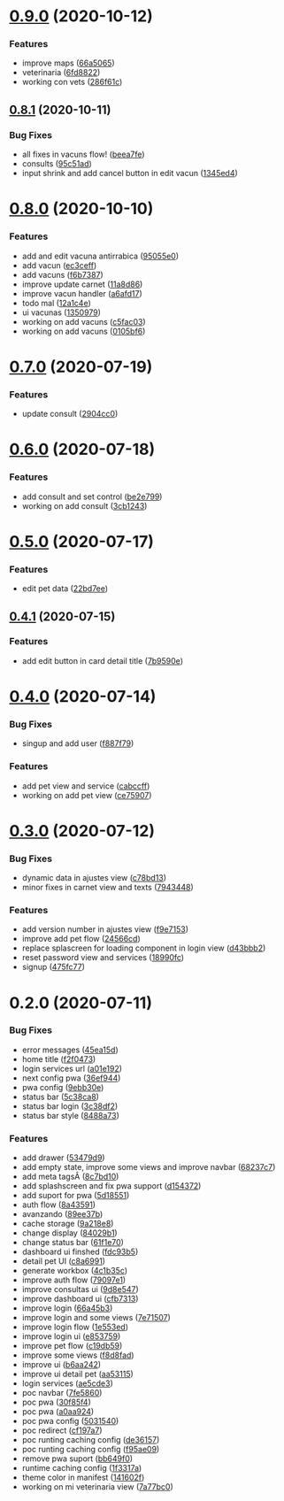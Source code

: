 # [0.9.0](https://github.com/luchoPenafiel/mis-mascotas/compare/v0.8.1...v0.9.0) (2020-10-12)


### Features

* improve maps ([66a5065](https://github.com/luchoPenafiel/mis-mascotas/commit/66a50657504ef179c21f9333a71ee4f22105f833))
* veterinaria ([6fd8822](https://github.com/luchoPenafiel/mis-mascotas/commit/6fd8822eb98f69b91b7d60069c1d7939265572da))
* working con vets ([286f61c](https://github.com/luchoPenafiel/mis-mascotas/commit/286f61ce9ae10de09f8edb136188ef32761754c3))

## [0.8.1](https://github.com/luchoPenafiel/mis-mascotas/compare/v0.8.0...v0.8.1) (2020-10-11)


### Bug Fixes

* all fixes in vacuns flow! ([beea7fe](https://github.com/luchoPenafiel/mis-mascotas/commit/beea7fe9641013fe269940962327c80bfa344219))
* consults ([95c51ad](https://github.com/luchoPenafiel/mis-mascotas/commit/95c51add3383c990f7b9ccde5c02481210fc32b5))
* input shrink and add cancel button in edit vacun ([1345ed4](https://github.com/luchoPenafiel/mis-mascotas/commit/1345ed46af0de6e8344dd455f045bb036151a47f))

# [0.8.0](https://github.com/luchoPenafiel/mis-mascotas/compare/v0.7.0...v0.8.0) (2020-10-10)


### Features

* add and edit vacuna antirrabica ([95055e0](https://github.com/luchoPenafiel/mis-mascotas/commit/95055e083af70b7be454327890ff05616ef6460e))
* add vacun ([ec3ceff](https://github.com/luchoPenafiel/mis-mascotas/commit/ec3ceffd1d0319bf23518fcac873e262505f41c0))
* add vacuns ([f6b7387](https://github.com/luchoPenafiel/mis-mascotas/commit/f6b7387fc85e920c6561bfb6632af4e3838baf83))
* improve update carnet ([11a8d86](https://github.com/luchoPenafiel/mis-mascotas/commit/11a8d863597ec539a3dac30599e20636d56795b9))
* improve vacun handler ([a6afd17](https://github.com/luchoPenafiel/mis-mascotas/commit/a6afd17ab78ba33462e379787450c4d64b67ac95))
* todo mal ([12a1c4e](https://github.com/luchoPenafiel/mis-mascotas/commit/12a1c4e143a819c544063a63e7ee7acb72d1afc0))
* ui vacunas ([1350979](https://github.com/luchoPenafiel/mis-mascotas/commit/1350979899d57a6ccb0dbeb5f2b3c6efba78b40d))
* working on add vacuns ([c5fac03](https://github.com/luchoPenafiel/mis-mascotas/commit/c5fac03d35739f7d7fccbda11b8b51558a1855bf))
* working on add vacuns ([0105bf6](https://github.com/luchoPenafiel/mis-mascotas/commit/0105bf632bd19f559972779aeefe1b299d482719))

# [0.7.0](https://github.com/luchoPenafiel/mis-mascotas/compare/v0.6.0...v0.7.0) (2020-07-19)


### Features

* update consult ([2904cc0](https://github.com/luchoPenafiel/mis-mascotas/commit/2904cc0225322d98a8e7ed7d6c2f81ef2c08aa32))

# [0.6.0](https://github.com/luchoPenafiel/mis-mascotas/compare/v0.5.0...v0.6.0) (2020-07-18)


### Features

* add consult and set control ([be2e799](https://github.com/luchoPenafiel/mis-mascotas/commit/be2e79991709344f4b36e4e745fcf876bb69727c))
* working on add consult ([3cb1243](https://github.com/luchoPenafiel/mis-mascotas/commit/3cb1243158c06cdc5d7e50ad7685db63907b63ad))

# [0.5.0](https://github.com/luchoPenafiel/mis-mascotas/compare/v0.4.1...v0.5.0) (2020-07-17)


### Features

* edit pet data ([22bd7ee](https://github.com/luchoPenafiel/mis-mascotas/commit/22bd7eed2d469ca54f12f0d99a8b3fbdbdf8c290))

## [0.4.1](https://github.com/luchoPenafiel/mis-mascotas/compare/v0.4.0...v0.4.1) (2020-07-15)


### Features

* add edit button in card detail title ([7b9590e](https://github.com/luchoPenafiel/mis-mascotas/commit/7b9590ee8788971199f7c22e33d4d84297a1ac0b))

# [0.4.0](https://github.com/luchoPenafiel/mis-mascotas/compare/v0.3.0...v0.4.0) (2020-07-14)


### Bug Fixes

* singup and add user ([f887f79](https://github.com/luchoPenafiel/mis-mascotas/commit/f887f7942e4be0de503659004e872aba26564ca2))


### Features

* add pet view and service ([cabccff](https://github.com/luchoPenafiel/mis-mascotas/commit/cabccffad6c2038ad5c7d85f8b07f4de997ad894))
* working on add pet view ([ce75907](https://github.com/luchoPenafiel/mis-mascotas/commit/ce7590702328bc3b12e63cea229fe767feb3c92d))

# [0.3.0](https://github.com/luchoPenafiel/mis-mascotas/compare/v0.2.0...v0.3.0) (2020-07-12)


### Bug Fixes

* dynamic data in ajustes view ([c78bd13](https://github.com/luchoPenafiel/mis-mascotas/commit/c78bd13d84770aaf149abc66d46e573e806b3402))
* minor fixes in carnet view and texts ([7943448](https://github.com/luchoPenafiel/mis-mascotas/commit/7943448ec4b99b939661279ff96124ffe147e66b))


### Features

* add version number in ajustes view ([f9e7153](https://github.com/luchoPenafiel/mis-mascotas/commit/f9e7153c11299e0f63bd671330a9de9eae94ebc4))
* improve add pet flow ([24566cd](https://github.com/luchoPenafiel/mis-mascotas/commit/24566cd088824d962eaa1e4b78102bf2bd164d5a))
* replace splascreen for loading component in login view ([d43bbb2](https://github.com/luchoPenafiel/mis-mascotas/commit/d43bbb25b934e9619e77b4435bfbd0fa4ec66ba0))
* reset password view and services ([18990fc](https://github.com/luchoPenafiel/mis-mascotas/commit/18990fcfa1781605fb8bb2980cacfd2e86af8432))
* signup ([475fc77](https://github.com/luchoPenafiel/mis-mascotas/commit/475fc77e39e6955077001f8992313a340f2fbb88))

# 0.2.0 (2020-07-11)


### Bug Fixes

* error messages ([45ea15d](https://github.com/luchoPenafiel/mis-mascotas/commit/45ea15d5fb93cd293864c9036e56eab7ad29d86c))
* home title ([f2f0473](https://github.com/luchoPenafiel/mis-mascotas/commit/f2f0473f496ef62b5144d8e5ff5d12132d4a125d))
* login services url ([a01e192](https://github.com/luchoPenafiel/mis-mascotas/commit/a01e1920e72346c62bff57e43cf2bece43f259e8))
* next config pwa ([36ef944](https://github.com/luchoPenafiel/mis-mascotas/commit/36ef944ee5029a901e9be1fc34b1444993928dd0))
* pwa config ([9ebb30e](https://github.com/luchoPenafiel/mis-mascotas/commit/9ebb30e7e82ca25621c3dc418cbd30d3da8dc4ed))
* status bar ([5c38ca8](https://github.com/luchoPenafiel/mis-mascotas/commit/5c38ca8fd09f87b893bf9816f0a4251d5c52f849))
* status bar login ([3c38df2](https://github.com/luchoPenafiel/mis-mascotas/commit/3c38df2d871e59f6fc55826265ad855d276b6bdc))
* status bar style ([8488a73](https://github.com/luchoPenafiel/mis-mascotas/commit/8488a73c3528a55cd2e75b1a6c6c08d882431269))


### Features

* add drawer ([53479d9](https://github.com/luchoPenafiel/mis-mascotas/commit/53479d943b5d49c51d797b370c999fe246850185))
* add empty state, improve some views and improve navbar ([68237c7](https://github.com/luchoPenafiel/mis-mascotas/commit/68237c791d09f3cf1623bde3e4f7f9485acfe2bf))
* add meta tagsÂ ([8c7bd10](https://github.com/luchoPenafiel/mis-mascotas/commit/8c7bd10dbd24803ed71aa85f31dedaf357dff98b))
* add splashscreen and fix pwa support ([d154372](https://github.com/luchoPenafiel/mis-mascotas/commit/d1543729ef9cf76588ec9bd6550ae85c4f8fce32))
* add suport for pwa ([5d18551](https://github.com/luchoPenafiel/mis-mascotas/commit/5d185513715afd7574846cf85df8112871a0d4bd))
* auth flow ([8a43591](https://github.com/luchoPenafiel/mis-mascotas/commit/8a43591a2e47ab97945749355fe493c590e22e87))
* avanzando ([89ee37b](https://github.com/luchoPenafiel/mis-mascotas/commit/89ee37b25faa62944bdcdea20351b838a2d74c80))
* cache storage ([9a218e8](https://github.com/luchoPenafiel/mis-mascotas/commit/9a218e8c279bbaceb77f86ffa1685e67bc8fa982))
* change display ([84029b1](https://github.com/luchoPenafiel/mis-mascotas/commit/84029b1def76777863b8205f786be097321d4f62))
* change status bar ([61f1e70](https://github.com/luchoPenafiel/mis-mascotas/commit/61f1e70fa34359015df6612fb4de5b779baa80c9))
* dashboard ui finshed ([fdc93b5](https://github.com/luchoPenafiel/mis-mascotas/commit/fdc93b55d9a7a13802f601b81e0cc26d98a7a824))
* detail pet UI ([c8a6991](https://github.com/luchoPenafiel/mis-mascotas/commit/c8a6991507191c2a52fa81e83655ad60afe54db7))
* generate workbox ([4c1b35c](https://github.com/luchoPenafiel/mis-mascotas/commit/4c1b35ca96061b943d3e81ec7eda1053bf175ee1))
* improve auth flow ([79097e1](https://github.com/luchoPenafiel/mis-mascotas/commit/79097e134a8fcdfcafcc89a1e80b773bec608716))
* improve consultas ui ([9d8e547](https://github.com/luchoPenafiel/mis-mascotas/commit/9d8e547d9252e5fff00b2d965a7cf72b9d48bc41))
* improve dashboard ui ([cfb7313](https://github.com/luchoPenafiel/mis-mascotas/commit/cfb7313b2b8d874cf8040682c1b8211da9e48523))
* improve login ([66a45b3](https://github.com/luchoPenafiel/mis-mascotas/commit/66a45b30e5e8b7c790472adcf3e17fd1d935159c))
* improve login and some views ([7e71507](https://github.com/luchoPenafiel/mis-mascotas/commit/7e71507ef381969d0f5ebb3050506cfd2274863e))
* improve login flow ([1e553ed](https://github.com/luchoPenafiel/mis-mascotas/commit/1e553ed74a13feeccd24191074af278e447c5dbd))
* improve login ui ([e853759](https://github.com/luchoPenafiel/mis-mascotas/commit/e853759db42337c6056663a04cbb012a90abb506))
* improve pet flow ([c19db59](https://github.com/luchoPenafiel/mis-mascotas/commit/c19db599b59cc7b6f8cb9acc744632e73aeaf0ea))
* improve some views ([f8d8fad](https://github.com/luchoPenafiel/mis-mascotas/commit/f8d8fadc9f24aca1fc798d272fb909c3ecf93964))
* improve ui ([b6aa242](https://github.com/luchoPenafiel/mis-mascotas/commit/b6aa24210e9f7fa66d65b9df491e6075b2bb775e))
* improve ui detail pet ([aa53115](https://github.com/luchoPenafiel/mis-mascotas/commit/aa5311502a6f4dc60f558e5b4d16e5bd3c38fe96))
* login services ([ae5cde3](https://github.com/luchoPenafiel/mis-mascotas/commit/ae5cde33e350cc25dca8a5a37f56f27b19784c6f))
* poc navbar ([7fe5860](https://github.com/luchoPenafiel/mis-mascotas/commit/7fe5860b3866d9ec509fdb4ddaa5b2c014051278))
* poc pwa ([30f85f4](https://github.com/luchoPenafiel/mis-mascotas/commit/30f85f404bb24781eccfbf41ce7773314e96a37e))
* poc pwa ([a0aa924](https://github.com/luchoPenafiel/mis-mascotas/commit/a0aa924d3d83cd06d9043c38ff9f2429c4df2306))
* poc pwa config ([5031540](https://github.com/luchoPenafiel/mis-mascotas/commit/5031540c520a3f77666ccc167c6eb7476b57256e))
* poc redirect ([cf197a7](https://github.com/luchoPenafiel/mis-mascotas/commit/cf197a7b4e6ae2042a6886cff5f92ad2180cf7da))
* poc runting caching config ([de36157](https://github.com/luchoPenafiel/mis-mascotas/commit/de36157ccddfcfbad769bfdf39e5fb9dc1ecb1dd))
* poc runting caching config ([f95ae09](https://github.com/luchoPenafiel/mis-mascotas/commit/f95ae09c08c6c4ef88871fb3d6588c092d870f9c))
* remove pwa suport ([bb649f0](https://github.com/luchoPenafiel/mis-mascotas/commit/bb649f0b7b17ff6a42ddd0b346cb32930c80a647))
* runtime caching config ([1f3317a](https://github.com/luchoPenafiel/mis-mascotas/commit/1f3317a91f74ec38980951783e112363fa0ff1fa))
* theme color in manifest ([141602f](https://github.com/luchoPenafiel/mis-mascotas/commit/141602f684a6bfcee126c64f243e4a4402bac041))
* working on mi veterinaria view ([7a77bc0](https://github.com/luchoPenafiel/mis-mascotas/commit/7a77bc0b19e482e8071b0e40c8122153f80cde0b))

